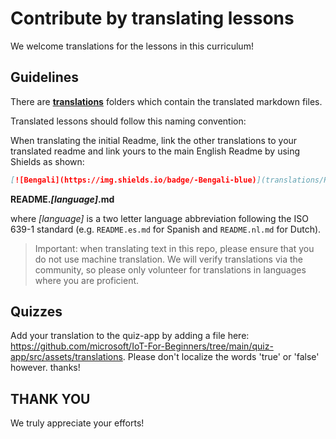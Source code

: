 # Contribute by translating lessons

We welcome translations for the lessons in this curriculum!

## Guidelines

There are [**translations**](https://github.com/microsoft/IoT-For-Beginners/tree/main/1-getting-started/lessons/1-introduction-to-iot/translations) folders which contain the translated markdown files.

Translated lessons should follow this naming convention:

When translating the initial Readme, link the other translations to your translated readme and link yours to the main English Readme by using Shields as shown:

```markdown
[![Bengali](https://img.shields.io/badge/-Bengali-blue)](translations/README.bn.md)
```
**README._[language]_.md**

where _[language]_ is a two letter language abbreviation following the ISO 639-1 standard (e.g. `README.es.md` for Spanish and `README.nl.md` for Dutch).

> Important: when translating text in this repo, please ensure that you do not use machine translation. We will verify translations via the community, so please only volunteer for translations in languages where you are proficient.

## Quizzes

Add your translation to the quiz-app by adding a file here: https://github.com/microsoft/IoT-For-Beginners/tree/main/quiz-app/src/assets/translations. Please don't localize the words 'true' or 'false' however. thanks!

## THANK YOU

We truly appreciate your efforts!
